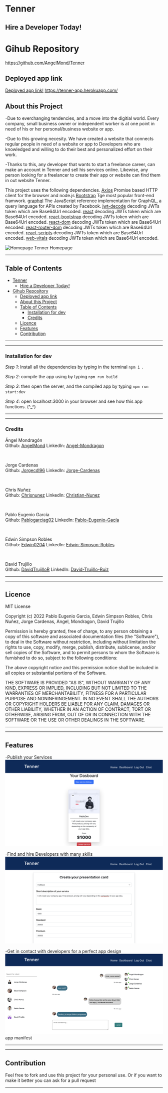 # Tenner 
## Hire a Developer Today!

# Gihub Repository
https://github.com/AngelMond/Tenner

## Deployed app link
[Deployed app link!](https://tenner-app.herokuapp.com/)
https://tenner-app.herokuapp.com/
## About this Project
-Due to everchanging tendencies, and a move into the digitial world. Every company, small business owner or independent worker is at one point in need of his or her personal/business website or app.

-Due to this growing necesity. We have created a website that connects regular people in need of a website or app to Developers who are knowledged and willing to do their best and personalized effort on their work.

-Thanks to this, any developer that wants to start a freelance career, can make an account in Tenner and sell his services online. Likewise, any person looking for a freelancer to create their app or website can find them in out website Tenner.

This project uses the following dependencies.
[Axios](https://www.npmjs.com/package/axios) Promise based HTTP client for the browser and node.js
[Bootstrap](https://www.npmjs.com/package/bootstrap) Tge most popular front-end framwork.
[graphql](https://www.npmjs.com/package/graphql) The JavaScript reference implementation for GraphQL, a query language for APIs created by Facebook.
[jwt-decode](https://www.npmjs.com/package/jwt-decode) decoding JWTs token which are Base64Url encoded.
[react](https://www.npmjs.com/package/react) decoding JWTs token which are Base64Url encoded.
[react-bootstrap](https://www.npmjs.com/package/react-bootstrap) decoding JWTs token which are Base64Url encoded.
[react-dom](https://www.npmjs.com/package/jwt-decode) decoding JWTs token which are Base64Url encoded.
[react-router-dom](https://www.npmjs.com/package/react-dom) decoding JWTs token which are Base64Url encoded.
[react-scripts](https://www.npmjs.com/package/react-scripts) decoding JWTs token which are Base64Url encoded.
[web-vitals](https://www.npmjs.com/package/web-vitals) decoding JWTs token which are Base64Url encoded.





![Homepage](/client/src/images/Fotos%20Tenner/Homepage.png)
Tenner Homepage



---
## Table of Contents
- [Tenner](#tenner)
  - [Hire a Developer Today!](#hire-a-developer-today)
- [Gihub Repository](#gihub-repository)
  - [Deployed app link](#deployed-app-link)
  - [About this Project](#about-this-project)
  - [Table of Contents](#table-of-contents)
    - [Installation for dev](#installation-for-dev)
    - [Credits](#credits)
  - [Licence](#licence)
  - [Features](#features)
  - [Contribution](#contribution)

---


---
### Installation for dev

*Step 1*: Install all the dependencies by typing in the terminal `npm i `.

*Step 2*: compile the app using by typing `npm run build`

*Step 3*:  then open the server, and the compiled app by typing `npm run start:dev`

*Step 4*: open localhost:3000 in your browser and see how this app functions. (^_^)

---

---
### Credits
Ángel Mondragón  
Github: [AngelMond](https://github.com/AngelMond)
LinkedIn: [Angel-Mondragon](https://www.linkedin.com/in/angel-mondragon-a27736221/)

<br/>

Jorge Cardenas  
Github: [Jorgecdl96](https://github.com/Jorgecdl96)
LinkedIn: [Jorge-Cardenas](https://www.linkedin.com/in/jorgecdl96)

<br/>

Chris Nuñez  
Github: [Chrisnunez](https://github.com/chrisnunez)
LinkedIn: [Christian-Nunez](https://www.linkedin.com/in/christian-nunez-04491818b/)

<br/>

Pablo Eugenio García  
Github: [Pablogarciag02](https://github.com/Pablogarciag02)
LinkedIn: [Pablo-Eugenio-Gacía](https://www.linkedin.com/in/pablo-garc%C3%ADa-08842621b/)

<br/>

Edwin Simpson Robles  
Github: [Edwin0204](https://github.com/Edwin0204)
LinkedIn: [Edwin-Simpson-Robles](https://www.linkedin.com/in/edwin-simpson-50948052)

<br/>

David Trujillo  
Github: [DavidTrujilloR](https://github.com/DavidTrujilloR)
LinkedIn: [David-Trujillo-Ruiz](https://www.linkedin.com/in/david-uriel-trujillo-ruiz-941a36231/)


---
 
---
## Licence
MIT License

Copyright (c) 2022 Pablo Eugenio Garcia, Edwin Simpson Robles, Chris Nuñez, Jorge Cardenas, Angel, Mondragon, David Trujillo

Permission is hereby granted, free of charge, to any person obtaining a copy
of this software and associated documentation files (the "Software"), to deal
in the Software without restriction, including without limitation the rights
to use, copy, modify, merge, publish, distribute, sublicense, and/or sell
copies of the Software, and to permit persons to whom the Software is
furnished to do so, subject to the following conditions:

The above copyright notice and this permission notice shall be included in all
copies or substantial portions of the Software.

THE SOFTWARE IS PROVIDED "AS IS", WITHOUT WARRANTY OF ANY KIND, EXPRESS OR
IMPLIED, INCLUDING BUT NOT LIMITED TO THE WARRANTIES OF MERCHANTABILITY,
FITNESS FOR A PARTICULAR PURPOSE AND NONINFRINGEMENT. IN NO EVENT SHALL THE
AUTHORS OR COPYRIGHT HOLDERS BE LIABLE FOR ANY CLAIM, DAMAGES OR OTHER
LIABILITY, WHETHER IN AN ACTION OF CONTRACT, TORT OR OTHERWISE, ARISING FROM,
OUT OF OR IN CONNECTION WITH THE SOFTWARE OR THE USE OR OTHER DEALINGS IN THE
SOFTWARE.

---
 
---
## Features
-Publish your Services
![Example2](/client/src/images/Fotos%20Tenner/Devservices.png)

-Find and hire Developers with many skills
![Example3](/client/src/images/Fotos%20Tenner/Newservice.png)

-Get in contact with developers for a perfect app design
![Example4](/client/src/images/Fotos%20Tenner/Chat.png)
app manifest


---

---
## Contribution
Feel free to fork and use this project for your personal use. Or if you want to make it better you can ask for a pull request 

---